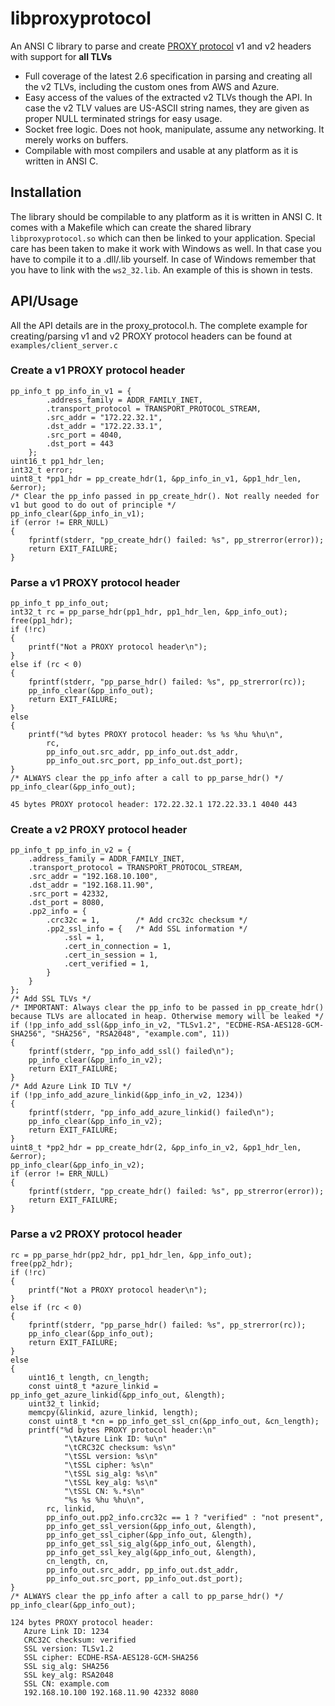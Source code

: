 # libproxyprotocol
An ANSI C library to parse and create [PROXY protocol](https://www.haproxy.org/download/2.6/doc/proxy-protocol.txt) v1 and v2 headers with support for **all TLVs**
* Full coverage of the latest 2.6 specification in parsing and creating all the v2 TLVs, including the custom ones from AWS and Azure.
* Easy access of the values of the extracted v2 TLVs though the API. In case the v2 TLV values are US-ASCII string names, they are given as proper NULL terminated strings for easy usage.
* Socket free logic. Does not hook, manipulate, assume any networking. It merely works on buffers.
* Compilable with most compilers and usable at any platform as it is written in ANSI C.

## Installation
The library should be compilable to any platform as it is written in ANSI C. It comes with a Makefile which can create the shared library `libproxyprotocol.so` which can then be linked to your application. Special care has been taken to make it work with Windows as well. In that case you have to compile it to a .dll/.lib yourself. In case of Windows remember that you have to link with the `ws2_32.lib`. An example of this is shown in tests.

## API/Usage
All the API details are in the proxy_protocol.h. The complete example for creating/parsing v1 and v2 PROXY protocol headers can be found at `examples/client_server.c`

### Create a v1 PROXY protocol header
```
pp_info_t pp_info_in_v1 = {
        .address_family = ADDR_FAMILY_INET,
        .transport_protocol = TRANSPORT_PROTOCOL_STREAM,
        .src_addr = "172.22.32.1",
        .dst_addr = "172.22.33.1",
        .src_port = 4040,
        .dst_port = 443
    };
uint16_t pp1_hdr_len;
int32_t error;
uint8_t *pp1_hdr = pp_create_hdr(1, &pp_info_in_v1, &pp1_hdr_len, &error);
/* Clear the pp_info passed in pp_create_hdr(). Not really needed for v1 but good to do out of principle */
pp_info_clear(&pp_info_in_v1);
if (error != ERR_NULL)
{
    fprintf(stderr, "pp_create_hdr() failed: %s", pp_strerror(error));
    return EXIT_FAILURE;
}
```

### Parse a v1 PROXY protocol header
```
pp_info_t pp_info_out;
int32_t rc = pp_parse_hdr(pp1_hdr, pp1_hdr_len, &pp_info_out);
free(pp1_hdr);
if (!rc)
{
    printf("Not a PROXY protocol header\n");
}
else if (rc < 0)
{
    fprintf(stderr, "pp_parse_hdr() failed: %s", pp_strerror(rc));
    pp_info_clear(&pp_info_out);
    return EXIT_FAILURE;
}
else
{
    printf("%d bytes PROXY protocol header: %s %s %hu %hu\n",
        rc,
        pp_info_out.src_addr, pp_info_out.dst_addr,
        pp_info_out.src_port, pp_info_out.dst_port);
}
/* ALWAYS clear the pp_info after a call to pp_parse_hdr() */
pp_info_clear(&pp_info_out);
```
```
45 bytes PROXY protocol header: 172.22.32.1 172.22.33.1 4040 443
```

### Create a v2 PROXY protocol header
```
pp_info_t pp_info_in_v2 = {
    .address_family = ADDR_FAMILY_INET,
    .transport_protocol = TRANSPORT_PROTOCOL_STREAM,
    .src_addr = "192.168.10.100",
    .dst_addr = "192.168.11.90",
    .src_port = 42332,
    .dst_port = 8080,
    .pp2_info = {
        .crc32c = 1,        /* Add crc32c checksum */
        .pp2_ssl_info = {   /* Add SSL information */
            .ssl = 1,
            .cert_in_connection = 1,
            .cert_in_session = 1,
            .cert_verified = 1,
        }
    }
};
/* Add SSL TLVs */
/* IMPORTANT: Always clear the pp_info to be passed in pp_create_hdr() because TLVs are allocated in heap. Otherwise memory will be leaked */
if (!pp_info_add_ssl(&pp_info_in_v2, "TLSv1.2", "ECDHE-RSA-AES128-GCM-SHA256", "SHA256", "RSA2048", "example.com", 11))
{
    fprintf(stderr, "pp_info_add_ssl() failed\n");
    pp_info_clear(&pp_info_in_v2);
    return EXIT_FAILURE;
}
/* Add Azure Link ID TLV */
if (!pp_info_add_azure_linkid(&pp_info_in_v2, 1234))
{
    fprintf(stderr, "pp_info_add_azure_linkid() failed\n");
    pp_info_clear(&pp_info_in_v2);
    return EXIT_FAILURE;
}
uint8_t *pp2_hdr = pp_create_hdr(2, &pp_info_in_v2, &pp1_hdr_len, &error);
pp_info_clear(&pp_info_in_v2);
if (error != ERR_NULL)
{
    fprintf(stderr, "pp_create_hdr() failed: %s", pp_strerror(error));
    return EXIT_FAILURE;
}
```

### Parse a v2 PROXY protocol header
```
rc = pp_parse_hdr(pp2_hdr, pp1_hdr_len, &pp_info_out);
free(pp2_hdr);
if (!rc)
{
    printf("Not a PROXY protocol header\n");
}
else if (rc < 0)
{
    fprintf(stderr, "pp_parse_hdr() failed: %s", pp_strerror(rc));
    pp_info_clear(&pp_info_out);
    return EXIT_FAILURE;
}
else
{
    uint16_t length, cn_length;
    const uint8_t *azure_linkid = pp_info_get_azure_linkid(&pp_info_out, &length);
    uint32_t linkid;
    memcpy(&linkid, azure_linkid, length);
    const uint8_t *cn = pp_info_get_ssl_cn(&pp_info_out, &cn_length);
    printf("%d bytes PROXY protocol header:\n"
            "\tAzure Link ID: %u\n"
            "\tCRC32C checksum: %s\n"
            "\tSSL version: %s\n"
            "\tSSL cipher: %s\n"
            "\tSSL sig_alg: %s\n"
            "\tSSL key_alg: %s\n"
            "\tSSL CN: %.*s\n"
            "%s %s %hu %hu\n",
        rc, linkid,
        pp_info_out.pp2_info.crc32c == 1 ? "verified" : "not present",
        pp_info_get_ssl_version(&pp_info_out, &length),
        pp_info_get_ssl_cipher(&pp_info_out, &length),
        pp_info_get_ssl_sig_alg(&pp_info_out, &length),
        pp_info_get_ssl_key_alg(&pp_info_out, &length),
        cn_length, cn,
        pp_info_out.src_addr, pp_info_out.dst_addr,
        pp_info_out.src_port, pp_info_out.dst_port);
}
/* ALWAYS clear the pp_info after a call to pp_parse_hdr() */
pp_info_clear(&pp_info_out);
```
```
124 bytes PROXY protocol header:
   Azure Link ID: 1234
   CRC32C checksum: verified
   SSL version: TLSv1.2
   SSL cipher: ECDHE-RSA-AES128-GCM-SHA256
   SSL sig_alg: SHA256
   SSL key_alg: RSA2048
   SSL CN: example.com
   192.168.10.100 192.168.11.90 42332 8080
```
